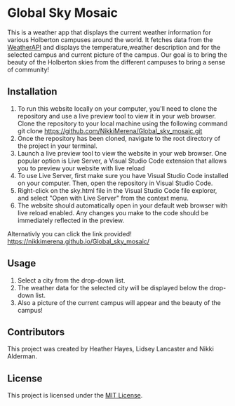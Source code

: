 # Global Sky Mosaic

This is a weather app that displays the current weather information for various Holberton campuses around the world. It fetches data from the [WeatherAPI](https://www.weatherapi.com/) and displays the temperature,weather description and for the selected campus and current picture of the campus. Our goal is to bring the beauty of the Holberton skies from the different campuses to bring a sense of community!



## Installation
1. To run this website locally on your computer, you'll need to clone the repository and use a live preview tool to view it in your web browser.
Clone the repository to your local machine using the following command git clone https://github.com/NikkiMerena/Global_sky_mosaic.git
2. Once the repository has been cloned, navigate to the root directory of the project in your terminal.
3. Launch a live preview tool to view the website in your web browser. One popular option is Live Server, a Visual Studio Code extension that allows you to preview your website with live reload
4. To use Live Server, first make sure you have Visual Studio Code installed on your computer. Then, open the repository in Visual Studio Code.
5. Right-click on the sky.html file in the Visual Studio Code file explorer, and select "Open with Live Server" from the context menu.
6. The website should automatically open in your default web browser with live reload enabled. Any changes you make to the code should be immediately reflected in the preview.

Alternativly you can click the link provided!
https://nikkimerena.github.io/Global_sky_mosaic/


## Usage

1. Select a city from the drop-down list.
2. The weather data for the selected city will be displayed below the drop-down list.
3. Also a picture of the current campus will appear and the beauty of the campus!

## Contributors

This project was created by Heather Hayes, Lidsey Lancaster and Nikki Alderman.

## License

This project is licensed under the [MIT License](https://opensource.org/licenses/MIT).
